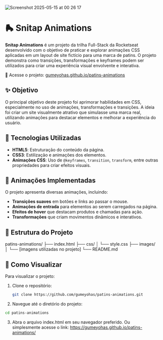 ![Screenshot 2025-05-15 at 00 26 17](https://github.com/user-attachments/assets/2f3cf51b-34ad-441d-b7b5-7e898592b65a)

# 🛼 Snitap Animations

**Snitap Animations** é um projeto da trilha Full-Stack da Rocketseat desenvolvido com o objetivo de praticar e explorar animações CSS aplicadas em um layout de site fictício para uma marca de patins. O projeto demonstra como transições, transformações e keyframes podem ser utilizados para criar uma experiência visual envolvente e interativa.

🔗 Acesse o projeto: [gumeyohas.github.io/patins-animations](https://gumeyohas.github.io/patins-animations/)

## ✨ Objetivo

O principal objetivo deste projeto foi aprimorar habilidades em CSS, especialmente no uso de animações, transformações e transições. A ideia foi criar um site visualmente atrativo que simulasse uma marca real, utilizando animações para destacar elementos e melhorar a experiência do usuário.

## 🎨 Tecnologias Utilizadas

- **HTML5**: Estruturação do conteúdo da página.
- **CSS3**: Estilização e animações dos elementos.
- **Animações CSS**: Uso de `@keyframes`, `transition`, `transform`, entre outras propriedades para criar efeitos visuais.

## 🧩 Animações Implementadas

O projeto apresenta diversas animações, incluindo:

- **Transições suaves** em botões e links ao passar o mouse.
- **Animações de entrada** para elementos ao serem carregados na página.
- **Efeitos de hover** que destacam produtos e chamadas para ação.
- **Transformações** que criam movimentos dinâmicos e interativos.

## 📁 Estrutura do Projeto
patins-animations/
├── index.html
├── css/
│ └── style.css
├── images/
│ └── [imagens utilizadas no projeto]
└── README.md

## 🚀 Como Visualizar

Para visualizar o projeto:

1. Clone o repositório:
   ```bash
   git clone https://github.com/gumeyohas/patins-animations.git
   ```
2. Navegue até o diretório do projeto:
```bash
cd patins-animations
```
3. Abra o arquivo index.html em seu navegador preferido.
Ou simplesmente acesse o link: https://gumeyohas.github.io/patins-animations/

